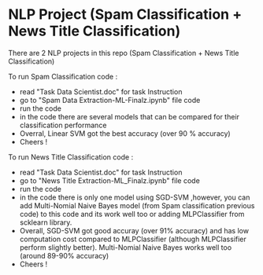 # NLP Project (Spam Classification + News Title Classification)

There are 2 NLP projects in this repo (Spam Classification + News Title Classification)

To run Spam Classification code :
- read "Task Data Scientist.doc" for task Instruction
- go to "Spam Data Extraction-ML-Finalz.ipynb" file code
- run the code
- in the code there are several models that can be compared for their classification performance
- Overral, Linear SVM got the best accuracy (over 90 % accuracy)
- Cheers !

To run News Title Classification code : 
- read "Task Data Scientist.doc" for task Instruction
- go to "News Title Extraction-ML_Finalz.ipynb" file code
- run the code
- in the code there is only one model using SGD-SVM ,however, you can add Multi-Nomial Naive Bayes model (from Spam classification previous code) to this code and its work well too or adding MLPClassifier from scklearn library.
- Overall, SGD-SVM got good accuray (over 91% accuracy) and has low computation cost compared to MLPClassifier (although MLPClassifier perform slightly better). Multi-Nomial Naive Bayes works well too (around 89-90% accuracy)
- Cheers !

